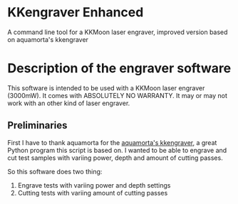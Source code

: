 # KKengraver Enhanced
A command line tool for a KKMoon laser engraver, improved version based on aquamorta's kkengraver

# Description of the engraver software

This software is intended to be used with a KKMoon laser engraver (3000mW).
It comes with ABSOLUTELY NO WARRANTY. It may or may not work with an other kind of
laser engraver.

## Preliminaries

First I have to thank aquamorta for the [aquamorta's kkengraver](https://github.com/aquamorta/kkengraver), a great Python program this script is based on.
I wanted to be able to engrave  and cut test samples with variing power, depth and amount of cutting passes. 

So this software does two thing:

1. Engrave tests with variing power and depth settings
2. Cutting tests with variing amount of cutting passes



